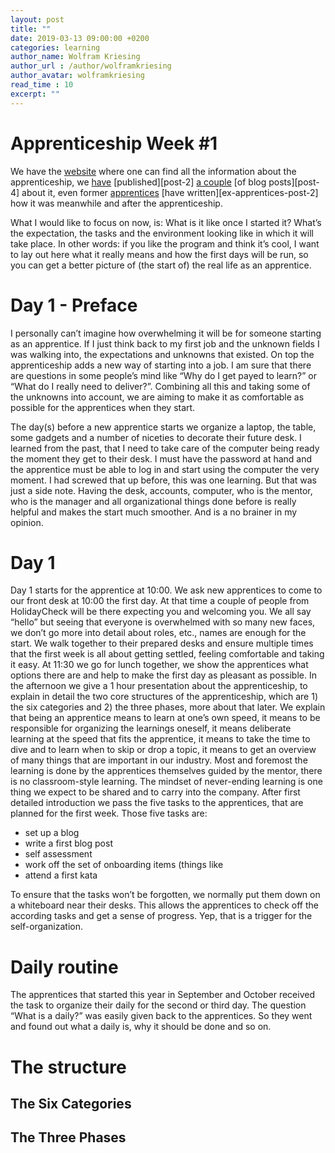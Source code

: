```yaml
---
layout: post
title: ""
date: 2019-03-13 09:00:00 +0200
categories: learning
author_name: Wolfram Kriesing
author_url : /author/wolframkriesing
author_avatar: wolframkriesing
read_time : 10
excerpt: ""
---
```


# Apprenticeship Week #1

We have the [website] where one can find all the information about the apprenticeship, we [have][post-1] [published][post-2] [a couple][post-3] [of blog posts][post-4] about it, even former [apprentices][ex-apprentices-post-1] [have written][ex-apprentices-post-2] how it was meanwhile and after the apprenticeship.

What I would like to focus on now, is: What is it like once I started it? What’s the expectation, the tasks and the environment looking like in which it will take place.
In other words: if you like the program and think it’s cool, I want to lay out here what it really means and how the first days will be run, so you can get a better picture of (the start of) the real life as an apprentice.

# Day 1 - Preface

I personally can’t imagine how overwhelming it will be for someone starting as an apprentice. If I just think back to my first job and the unknown fields I was walking into, the expectations and unknowns that existed. On top the apprenticeship adds a new way of starting into a job. I am sure that there are questions in some people’s mind like “Why do I get payed to learn?” or “What do I really need to deliver?”. Combining all this and taking some of the unknowns into account, we are aiming to make it as comfortable as possible for the apprentices when they start.

The day(s) before a new apprentice starts we organize a laptop, the table, some gadgets and a number of niceties to decorate their future desk. I learned from the past, that I need to take care of the computer being ready the moment they get to their desk. I must have the password at hand and the apprentice must be able to log in and start using the computer the very moment. I had screwed that up before, this was one learning. But that was just a side note.
Having the desk, accounts, computer, who is the mentor, who is the manager and all organizational things done before is really helpful and makes the start much smoother. And is a no brainer in my opinion.

# Day 1

Day 1 starts for the apprentice at 10:00. We ask new apprentices   to come to our front desk at 10:00 the first day. At that time a couple of people from HolidayCheck will be there expecting you and welcoming you. We all say “hello” but seeing that everyone is overwhelmed with so many new faces, we don’t go more into detail about roles, etc., names are enough for the start.
We walk together to their prepared desks and ensure multiple times that the first week is all about getting settled, feeling comfortable and taking it easy.
At 11:30 we go for lunch together, we show the apprentices what options there are and help to make the first day as pleasant as possible.
In the afternoon we give a 1 hour presentation about the apprenticeship, to explain in detail the two core structures of the apprenticeship, which are 1) the six categories and 2) the three phases, more about that later.
We explain that being an apprentice means to learn at one’s own speed, it means to be responsible for organizing the learnings oneself, it means deliberate learning at the speed that fits the apprentice, it means to take the time to dive and to learn when to skip or drop a topic, it means to get an overview of many things that are important in our industry. Most and foremost the learning is done by the apprentices themselves guided by the mentor, there is no classroom-style learning. The mindset of never-ending learning is one thing we expect to be shared and to carry into the company.
After first detailed introduction we pass the five tasks to the apprentices, that are planned for the first week. Those five tasks are:
- set up a blog
- write a first blog post
- self assessment
- work off the set of onboarding items (things like 
- attend a first kata

To ensure that the tasks won’t be forgotten, we normally put them down on a whiteboard near their desks. This allows the apprentices to check off the according tasks and get a sense of progress. Yep, that is a trigger for the self-organization.

# Daily routine

The apprentices that started this year in September and October received the task to organize their daily for the second or third day. The question “What is a daily?” was easily given back to the apprentices. So they went and found out what a daily is, why it should be done and so on.

# The structure

## The Six Categories
## The Three Phases




[website]: apprenticeship.hc.com
[post-1]: 
[post-2]: 
[post-3]: 
[post-4]: 
[ex-apprentices-post-1]:
[ex-apprentices-post-2]: 